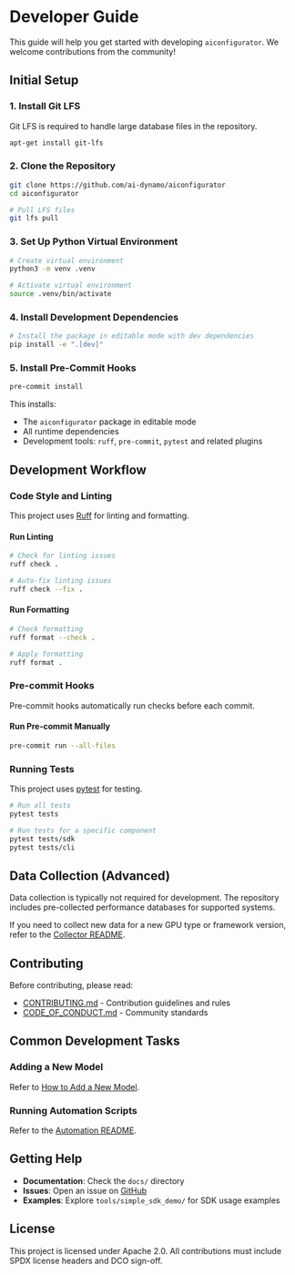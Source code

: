 <!--
SPDX-FileCopyrightText: Copyright (c) 2025 NVIDIA CORPORATION & AFFILIATES. All rights reserved.
SPDX-License-Identifier: Apache-2.0
-->

# Developer Guide

This guide will help you get started with developing `aiconfigurator`. We welcome contributions from the community!

## Initial Setup

### 1. Install Git LFS

Git LFS is required to handle large database files in the repository.

```bash
apt-get install git-lfs
```

### 2. Clone the Repository

```bash
git clone https://github.com/ai-dynamo/aiconfigurator
cd aiconfigurator

# Pull LFS files
git lfs pull
```

### 3. Set Up Python Virtual Environment

```bash
# Create virtual environment
python3 -m venv .venv

# Activate virtual environment
source .venv/bin/activate
```

### 4. Install Development Dependencies

```bash
# Install the package in editable mode with dev dependencies
pip install -e ".[dev]"
```

### 5. Install Pre-Commit Hooks

```bash
pre-commit install
```

This installs:
- The `aiconfigurator` package in editable mode
- All runtime dependencies
- Development tools: `ruff`, `pre-commit`, `pytest` and related plugins

## Development Workflow

### Code Style and Linting

This project uses [Ruff](https://github.com/astral-sh/ruff) for linting and formatting.

#### Run Linting

```bash
# Check for linting issues
ruff check .

# Auto-fix linting issues
ruff check --fix .
```

#### Run Formatting

```bash
# Check formatting
ruff format --check .

# Apply formatting
ruff format .
```

### Pre-commit Hooks

Pre-commit hooks automatically run checks before each commit.

#### Run Pre-commit Manually

```bash
pre-commit run --all-files
```

### Running Tests

This project uses [pytest](https://docs.pytest.org/en/stable/) for testing.

```bash
# Run all tests
pytest tests

# Run tests for a specific component
pytest tests/sdk
pytest tests/cli
```

## Data Collection (Advanced)

Data collection is typically not required for development. The repository includes pre-collected performance databases for supported systems.

If you need to collect new data for a new GPU type or framework version, refer to the [Collector README](collector/README.md).

## Contributing

Before contributing, please read:
- [CONTRIBUTING.md](CONTRIBUTING.md) - Contribution guidelines and rules
- [CODE_OF_CONDUCT.md](CODE_OF_CONDUCT.md) - Community standards

## Common Development Tasks

### Adding a New Model

Refer to [How to Add a New Model](docs/add_a_new_model.md).

### Running Automation Scripts

Refer to the [Automation README](tools/automation/README.md).

## Getting Help

- **Documentation**: Check the `docs/` directory
- **Issues**: Open an issue on [GitHub](https://github.com/ai-dynamo/aiconfigurator/issues)
- **Examples**: Explore `tools/simple_sdk_demo/` for SDK usage examples

## License

This project is licensed under Apache 2.0. All contributions must include SPDX license headers and DCO sign-off.

